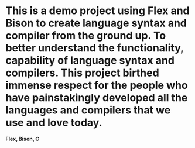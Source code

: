 ﻿# This is a demo project using Flex and Bison to create language syntax and compiler from the ground up. To better understand the functionality, capability of language syntax and compilers. This project birthed immense respect for the people who have painstakingly developed all the languages and compilers that we use and love today.
**Flex, Bison, C**
